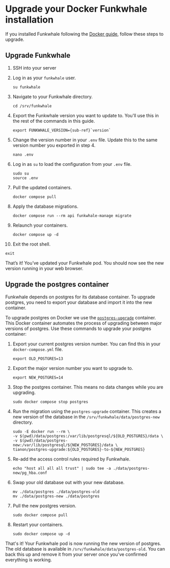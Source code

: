 # Upgrade your Docker Funkwhale installation

If you installed Funkwhale following the [Docker guide](../installation_docs/docker.md), follow these steps to upgrade.

## Upgrade Funkwhale

1. SSH into your server
2. Log in as your `funkwhale` user.

   ```{code-block} sh
   su funkwhale
   ```

3. Navigate to your Funkwhale directory.

   ```{code-block} sh
   cd /srv/funkwhale
   ```

4. Export the Funkwhale version you want to update to. You'll use this in the rest of the commands in this guide.

   ```{parsed-literal}
   export FUNKWHALE_VERSION={sub-ref}`version`
   ```

5. Change the version number in your `.env` file. Update this to the same version number you exported in step 4.

   ```{code-block} sh
   nano .env
   ```

6. Log in as `su` to load the configuration from your `.env` file.

   ```{code-block} sh
   sudo su
   source .env
   ```

7. Pull the updated containers.

   ```{code-block} sh
   docker compose pull
   ```

8. Apply the database migrations.

   ```{code-block} sh
   docker compose run --rm api funkwhale-manage migrate
   ```

9. Relaunch your containers.

   ```{code-block} sh
   docker compose up -d
   ```

10. Exit the root shell.

   ```{code-block} sh
   exit
   ```

That’s it! You’ve updated your Funkwhale pod. You should now see the new version running in your web browser.

## Upgrade the postgres container

Funkwhale depends on postgres for its database container. To upgrade postgres, you need to export your database and import it into the new container.

To upgrade postgres on Docker we use the [`postgres-upgrade`](https://hub.docker.com/r/tianon/postgres-upgrade/) container. This Docker container automates the process of upgrading between major versions of postgres. Use these commands to upgrade your postgres container:

1. Export your current postgres version number. You can find this in your `docker-compose.yml` file.

   ```{code-block} sh
   export OLD_POSTGRES=13
   ```

2. Export the major version number you want to upgrade to.

   ```{code-block} sh
   export NEW_POSTGRES=14
   ```

3. Stop the postgres container. This means no data changes while you are upgrading.

   ```{code-block} sh
   sudo docker compose stop postgres
   ```

4. Run the migration using the `postgres-upgrade` container. This creates a new version of the database in the `/srv/funkwhale/data/postgres-new` directory.

   ```{code-block} sh
   sudo -E docker run --rm \
   -v $(pwd)/data/postgres:/var/lib/postgresql/${OLD_POSTGRES}/data \
   -v $(pwd)/data/postgres-new:/var/lib/postgresql/${NEW_POSTGRES}/data \
   tianon/postgres-upgrade:${OLD_POSTGRES}-to-${NEW_POSTGRES}
   ```

5. Re-add the access control rules required by Funkwhale.

   ```{code-block} sh
   echo "host all all all trust" | sudo tee -a ./data/postgres-new/pg_hba.conf
   ```

6. Swap your old database out with your new database.

   ```{code-block} sh
   mv ./data/postgres ./data/postgres-old
   mv ./data/postgres-new ./data/postgres
   ```

7. Pull the new postgres version.

   ```{code-block} sh
   sudo docker compose pull
   ```

8. Restart your containers.

   ```{code-block} sh
   sudo docker compose up -d
   ```

That's it! Your Funkwhale pod is now running the new version of postgres. The old database is available in `/srv/funkwhale/data/postgres-old`. You can back this up and remove it from your server once you've confirmed everything is working.
